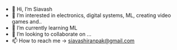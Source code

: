 - 👋 Hi, I’m Siavash
- 👀 I’m interested in electronics, digital systems, ML, creating video games and.. 
- 🌱 I’m currently learning ML
- 💞️ I’m looking to collaborate on ...
- 📫 How to reach me -> siavashiranpak@gmail.com

